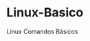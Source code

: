 # Linux-Basico
Linux Comandos Básicos

<a href="https://github.com/amgauna/Linux-Basico/blob/main/linux-comandos-basicos.jpg"></a>

